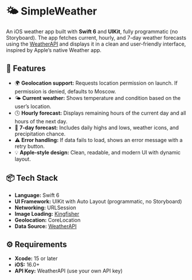 # 🌤️ SimpleWeather

An iOS weather app built with **Swift 6** and **UIKit**, fully programmatic (no Storyboard). The app fetches current, hourly, and 7-day weather forecasts using the [WeatherAPI](https://www.weatherapi.com/) and displays it in a clean and user-friendly interface, inspired by Apple’s native Weather app.

## 📱 Features

- 🌍 **Geolocation support:** Requests location permission on launch. If permission is denied, defaults to Moscow.
- 🌤️ **Current weather:** Shows temperature and condition based on the user’s location.
- 🕓 **Hourly forecast:** Displays remaining hours of the current day and all hours of the next day.
- 📅 **7-day forecast:** Includes daily highs and lows, weather icons, and precipitation chance.
- ⚠️ **Error handling:** If data fails to load, shows an error message with a retry button.
- 💡 **Apple-style design:** Clean, readable, and modern UI with dynamic layout.

## 📦 Tech Stack

- **Language:** Swift 6
- **UI Framework:** UIKit with Auto Layout (programmatic, no Storyboard)
- **Networking:** URLSession
- **Image Loading:** [Kingfisher](https://github.com/onevcat/Kingfisher)
- **Geolocation:** CoreLocation
- **Data Source:** [WeatherAPI](https://www.weatherapi.com/)

## ⚙️ Requirements

- **Xcode:** 15 or later
- **iOS:** 16.0+
- **API Key:** WeatherAPI (use your own API key)